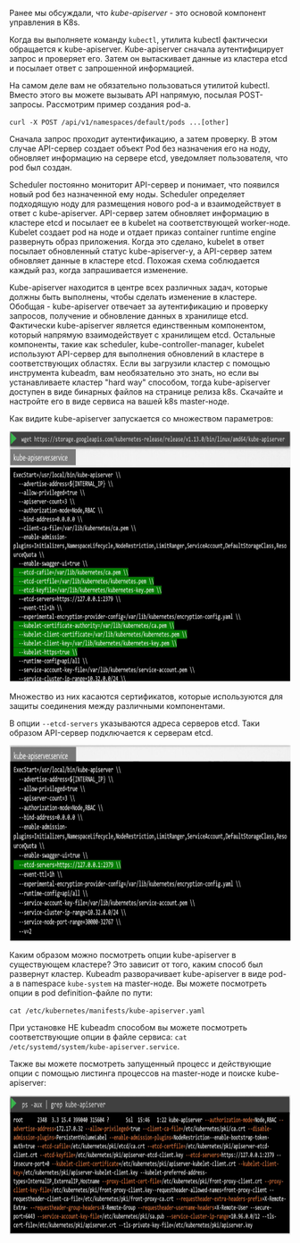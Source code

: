 Ранее мы обсуждали, что *kube-apiserver* - это основой компонент управления в K8s.

Когда вы выполняете команду `kubectl`, утилита kubectl фактически обращается к kube-apiserver. Kube-apiserver сначала аутентифицирует запрос и проверяет его. Затем он вытаскивает данные из кластера etcd и посылает ответ с запрошенной информацией.

На самом деле вам не обязательно пользоваться утилитой kubectl. Вместо этого вы можете вызывать API напрямую, посылая POST-запросы. Рассмотрим пример создания pod-а.

`curl -X POST /api/v1/namespaces/default/pods ...[other]`

Сначала запрос проходит аутентификацию, а затем проверку. В этом случае API-сервер создает объект Pod без назначения его на ноду, обновляет информацию на сервере etcd, уведомляет пользователя, что pod был создан.

Scheduler постоянно мониторит API-сервер и понимает, что появился новый pod без назначенной ему ноды. Scheduler определяет подходящую ноду для размещения нового pod-а и взаимодействует в ответ с kube-apiserver. API-сервер затем обновляет информацию в кластере etcd и посылает ее в kubelet на соответствующей worker-ноде. Kubelet создает pod на ноде и отдает приказ container runtime engine развернуть образ приложения. Когда это сделано, kubelet в ответ посылает обновленный статус kube-apiserver-у, а API-сервер затем обновляет данные в кластере etcd. Похожая схема соблюдается каждый раз, когда запрашивается изменение.

Kube-apiserver находится в центре всех различных задач, которые должны быть выполнены, чтобы сделать изменение в кластере. Обобщая - kube-apiserver отвечает за аутентификацию и проверку запросов, получение и обновление данных в хранилище etcd. Фактически kube-apiserver является единственным компонентом, который напрямую взаимодействует с хранилищем etcd. Остальные компоненты, такие как scheduler, kube-controller-manager, kubelet используют API-сервер для выполнения обновлений в кластере в соответствующих областях. Если вы загрузили кластер с помощью инструмента kubeadm, вам необязательно это знать, но если вы устанавливаете кластер "hard way" способом, тогда kube-apiserver доступен в виде бинарных файлов на странице релиза k8s. Скачайте и настройте его в виде сервиса на вашей k8s master-ноде.

Как видите kube-apiserver запускается со множеством параметров:

<img src="image.png" width="800" height="450"><br>

Множество из них касаются сертификатов, которые используются для защиты соединения между различными компонентами.

В опции `--etcd-servers` указываются адреса серверов etcd. Таки образом API-сервер подключается к серверам etcd.

<img src="image-1.png" width="800" height="350"><br>

Каким образом можно посмотреть опции kube-apiserver в существующем кластере? Это зависит от того, каким способ был развернут кластер. Kubeadm разворачивает kube-apiserver в виде pod-а в namespace `kube-system` на master-ноде. Вы можете посмотреть опции в pod definition-файле по пути:

`cat /etc/kubernetes/manifests/kube-apiserver.yaml`

При установке НЕ kubeadm способом вы можете посмотреть соответствующие опции в файле сервиса: `cat /etc/systemd/system/kube-apiserver.service`.

Также вы можете посмотреть запущенный процесс и действующие опции с помощью листинга процессов на master-ноде и поиске kube-apiserver:

<img src="image-2.png" width="800" height="250"><br>